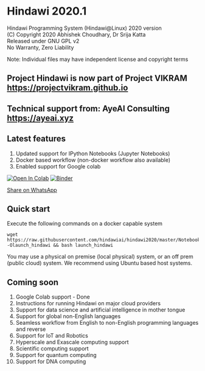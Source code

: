 # Hindawi 2020.1
Hindawi Programming System (Hindawi@Linux) 2020 version <br>
(C) Copyright 2020 Abhishek Choudhary, Dr Srija Katta <br>
Released under GNU GPL v2 <br>
No Warranty, Zero Liability <br>

Note: Individual files may have independent license and copyright terms

## Project Hindawi is now part of Project VIKRAM https://projectvikram.github.io

## Technical support from: AyeAI Consulting https://ayeai.xyz

## Latest features
1. Updated support for IPython Notebooks (Jupyter Notebooks)
2. Docker based workflow (non-docker workflow also available)
3. Enabled support for Google colab

[![Open In Colab](https://colab.research.google.com/assets/colab-badge.svg)](https://colab.research.google.com/github/hindawiai/hindawi2020/blob/master/Notebooks/Hindawi2021.6.ipynb)
[![Binder](https://mybinder.org/badge_logo.svg)](https://mybinder.org/v2/gh/hindawiai/hindawi2020/master?filepath=Notebooks%2FHindawi2021.6.ipynb)

[Share on WhatsApp](https://api.whatsapp.com/send?text=Mother%20tongue%20based%20programming%20for%20everyone%20https://github.com/hindawiai/hindawi2020/)
<div class="razorpay-embed-btn" data-url="https://pages.razorpay.com/pl_HOrXYpwgB8Le8X/view" data-text="Support Project Hindawi" data-color="#528FF0" data-size="large">
  <script>
    (function(){
      var d=document; var x=!d.getElementById('razorpay-embed-btn-js')
      if(x){ var s=d.createElement('script'); s.defer=!0;s.id='razorpay-embed-btn-js';
      s.src='https://cdn.razorpay.com/static/embed_btn/bundle.js';d.body.appendChild(s);} else{var rzp=window['__rzp__'];
      rzp && rzp.init && rzp.init()}})();
  </script>
</div>
    
## Quick start
Execute the following commands on a docker capable system
```
wget https://raw.githubusercontent.com/hindawiai/hindawi2020/master/Notebooks/launch_hindawi -Olaunch_hindawi && bash launch_hindawi
```
You may use a physical on premise (local physical) system, or an off prem (public cloud) system. We recommend using Ubuntu based host systems.

## Coming soon
1. Google Colab support - Done
2. Instructions for running Hindawi on major cloud providers
3. Support for data science and artificial intelligence in mother tongue
4. Support for global non-English languages
5. Seamless workflow from English to non-English programming languages and reverse
6. Support for IoT and Robotics
7. Hyperscale and Exascale computing support
8. Scientific computing support
9. Support for quantum computing
10. Support for DNA computing

